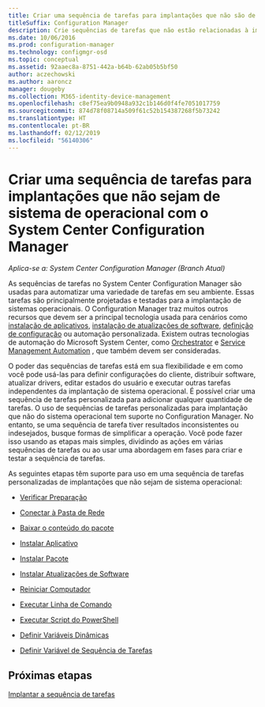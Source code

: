 ```yaml
---
title: Criar uma sequência de tarefas para implantações que não são de sistema operacional
titleSuffix: Configuration Manager
description: Crie sequências de tarefas que não estão relacionadas à implantação de sistemas operacionais, como distribuição de software, atualização de drivers, edição de estados do usuário, etc.
ms.date: 10/06/2016
ms.prod: configuration-manager
ms.technology: configmgr-osd
ms.topic: conceptual
ms.assetid: 92aaec8a-8751-442a-b64b-62ab05b5bf50
author: aczechowski
ms.author: aaroncz
manager: dougeby
ms.collection: M365-identity-device-management
ms.openlocfilehash: c8ef75ea9b0948a932c1b146d0f4fe7051017759
ms.sourcegitcommit: 874d78f08714a509f61c52b154387268f5b73242
ms.translationtype: HT
ms.contentlocale: pt-BR
ms.lasthandoff: 02/12/2019
ms.locfileid: "56140306"
---
```

# <a name="create-a-task-sequence-for-non-operating-system-deployments-with-system-center-configuration-manager"></a>Criar uma sequência de tarefas para implantações que não sejam de sistema de operacional com o System Center Configuration Manager

*Aplica-se a: System Center Configuration Manager (Branch Atual)*

As sequências de tarefas no System Center Configuration Manager são usadas para automatizar uma variedade de tarefas em seu ambiente. Essas tarefas são principalmente projetadas e testadas para a implantação de sistemas operacionais.  O Configuration Manager traz muitos outros recursos que devem ser a principal tecnologia usada para cenários como [instalação de aplicativos](../../apps/understand/introduction-to-application-management.md), [instalação de atualizações de software](../../sum/understand/software-updates-introduction.md), [definição de configuração](../../compliance/understand/ensure-device-compliance.md) ou automação personalizada. Existem outras tecnologias de automação do Microsoft System Center, como [Orchestrator](https://technet.microsoft.com/library/hh237242.aspx) e [Service Management Automation](https://technet.microsoft.com/library/dn469260.aspx) , que também devem ser consideradas.  

O poder das sequências de tarefas está em sua flexibilidade e em como você pode usá-las para definir configurações do cliente, distribuir software, atualizar drivers, editar estados do usuário e executar outras tarefas independentes da implantação de sistema operacional. É possível criar uma sequência de tarefas personalizada para adicionar qualquer quantidade de tarefas. O uso de sequências de tarefas personalizadas para implantação que não do sistema operacional tem suporte no Configuration Manager. No entanto, se uma sequência de tarefa tiver resultados inconsistentes ou indesejados, busque formas de simplificar a operação. Você pode fazer isso usando as etapas mais simples, dividindo as ações em várias sequências de tarefas ou ao usar uma abordagem em fases para criar e testar a sequência de tarefas.

 As seguintes etapas têm suporte para uso em uma sequência de tarefas personalizadas de implantações que não sejam de sistema operacional:  

-   [Verificar Preparação](../understand/task-sequence-steps.md#BKMK_CheckReadiness)  

-   [Conectar à Pasta de Rede](../understand/task-sequence-steps.md#BKMK_ConnectToNetworkFolder)  

-   [Baixar o conteúdo do pacote](../understand/task-sequence-steps.md#BKMK_DownloadPackageContent)  

-   [Instalar Aplicativo](../understand/task-sequence-steps.md#BKMK_InstallApplication)  

-   [Instalar Pacote](../understand/task-sequence-steps.md#BKMK_InstallPackage)  

-   [Instalar Atualizações de Software](../understand/task-sequence-steps.md#BKMK_InstallSoftwareUpdates)  

-   [Reiniciar Computador](../understand/task-sequence-steps.md#BKMK_RestartComputer)   

-   [Executar Linha de Comando](../understand/task-sequence-steps.md#BKMK_RunCommandLine)  

-   [Executar Script do PowerShell](../understand/task-sequence-steps.md#BKMK_RunPowerShellScript)  

-   [Definir Variáveis Dinâmicas](../understand/task-sequence-steps.md#BKMK_SetDynamicVariables)  

-   [Definir Variável de Sequência de Tarefas](../understand/task-sequence-steps.md#BKMK_SetTaskSequenceVariable)  

## <a name="next-steps"></a>Próximas etapas 
[Implantar a sequência de tarefas](manage-task-sequences-to-automate-tasks.md#BKMK_DeployTS)
